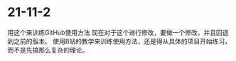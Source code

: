 # 21-11-2
用这个来训练GitHub使用方法
现在对于这个进行修改，要做一个修改，并且回退到之前的版本。
使用B站的教学来训练使用方法，还是得从具体的项目开始练习，而不是先搞那么复杂的理论。
